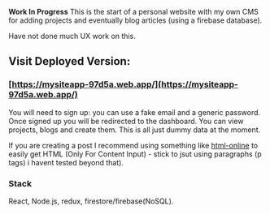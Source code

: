 
**Work In Progress**
This is the start of a personal website with my own CMS for adding projects and eventually blog articles (using a firebase database). 

Have not done much UX work on this.

## Visit Deployed Version:
### [https://mysiteapp-97d5a.web.app/](https://mysiteapp-97d5a.web.app/)

You will need to sign up: you can use a fake email and a generic password.
Once signed up you will be redirected to the dashboard. You can view projects, blogs and create them. This is all just dummy data at the moment.

If you are creating a post I recommend using something like [html-online](https://html-online.com/editor/) to easily get HTML (Only For Content Input) - stick to jsut using paragraphs (p tags) i havent tested beyond that).

### Stack
React, Node.js, redux, firestore/firebase(NoSQL).
